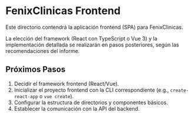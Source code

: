 # FenixClinicas Frontend

Este directorio contendrá la aplicación frontend (SPA) para FenixClinicas.

La elección del framework (React con TypeScript o Vue 3) y la implementación detallada se realizarán en pasos posteriores, según las recomendaciones del informe.

## Próximos Pasos

1.  Decidir el framework frontend (React/Vue).
2.  Inicializar el proyecto frontend con la CLI correspondiente (e.g., `create-react-app` o `vue create`).
3.  Configurar la estructura de directorios y componentes básicos.
4.  Establecer la comunicación con la API del backend.
